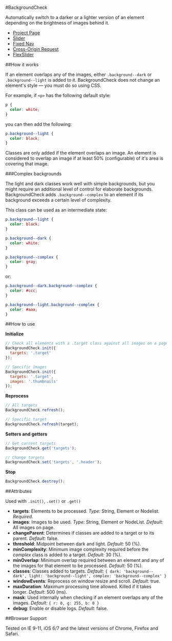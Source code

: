 #BackgroundCheck

Automatically switch to a darker or a lighter version of an element depending on the brightness of images behind it.

+ [Project Page](http://kennethcachia.com/background-check/)
+ [Slider](http://kennethcachia.com/background-check/slider.html)
+ [Fixed Nav](http://kennethcachia.com/background-check/fixed-nav.html)
+ [Cross-Origin Request](http://www.kennethcachia.com/background-check/cross-origin.html)
+ [FlexSlider](http://www.kennethcachia.com/background-check/third-party/flexslider.html)

##How it works

If an element overlaps any of the images, either `.background--dark` or `.background--light` is added to it. BackgroundCheck does not change an element's style &mdash; you must do so using CSS.

For example, if `<p>` has the following default style:

```css
p {
  color: white;
}
```

you can then add the following:

```css
p.background--light {
  color: black;
}
```

Classes are only added if the element overlaps an image. An element is considered to overlap an image if at least 50% (configurable) of it's area is covering that image.

###Complex backgrounds

The light and dark classes work well with simple backgrounds, but you might require an additional level of control for elaborate backgrounds. BackgroundCheck adds `.background--complex` to an element if its background exceeds a certain level of complexity.

This class can be used as an intermediate state:

```css
p.background--light {
  color: black;
}

p.background--dark {
  color: white;
}

p.background--complex {
  color: gray;
}
```

or:

```css
p.background--dark.background--complex {
  color: #ccc;
}

p.background--light.background--complex {
  color: #aaa;
}
```

##How to use

**Initialize**

```javascript
// Check all elements with a .target class against all images on a page
BackgroundCheck.init({
  targets: '.target'
});

// Specific images
BackgroundCheck.init({
  targets: '.target',
  images: '.thumbnails'
});
```

**Reprocess**

```javascript
// All targets
BackgroundCheck.refresh();

// Specific target
BackgroundCheck.refresh(target);
```

**Setters and getters**

```javascript
// Get current targets
BackgroundCheck.get('targets');

// Change targets
BackgroundCheck.set('targets', '.header');
```

**Stop**

```javascript
BackgroundCheck.destroy();
```

##Attributes

Used with `.init()`, `.set()` or `.get()`

+ **targets**: Elements to be processed. *Type:* String, Element or Nodelist. *Required*.
+ **images**: Images to be used. *Type:* String, Element or NodeList. *Default:* All images on page.
+ **changeParent**: Determines if classes are added to a target or to its parent. *Default:* false.
+ **threshold**: Midpoint between dark and light. *Default:* 50 (%).
+ **minComplexity**: Minimum image complexity required before the *complex* class is added to a target. *Default:* 30 (%).
+ **minOverlap**: Minimum overlap required between an element and any of the images for that element to be processed. *Default:* 50 (%).
+ **classes**: Classes added to targets. *Default:* `{ dark: 'background--dark', light: 'background--light', complex: 'background--complex' }`
+ **windowEvents**: Reprocess on window resize and scroll. *Default:* true.
+ **maxDuration**: Maximum processing time allowed. Killed if it takes longer. *Default:* 500 (ms).
+ **mask**: Used internally when checking if an element overlaps any of the images. *Default:* `{ r: 0, g: 255, b: 0 }`
+ **debug**: Enable or disable logs. *Default*: false.

##Browser Support

Tested on IE 9-11, iOS 6/7 and the latest versions of Chrome, Firefox and Safari.